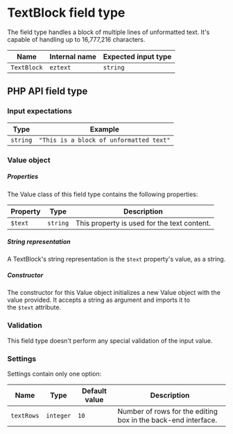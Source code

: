 # TextBlock field type

The field type handles a block of multiple lines of unformatted text. It's capable of handling up to 16,777,216 characters.

| Name        | Internal name | Expected input type |
|-------------|---------------|---------------------|
| `TextBlock` | `eztext`      | `string`            |

## PHP API field type

### Input expectations

|Type|Example|
|----|-------|
|`string`|`"This is a block of unformatted text"`|

### Value object

##### Properties

The Value class of this field type contains the following properties:

|Property|Type|Description|
|--------|----|-----------|
|`$text`|`string`|This property is used for the text content.|

##### String representation

A TextBlock's string representation is the `$text` property's value, as a string.

##### Constructor

The constructor for this Value object initializes a new Value object with the value provided. It accepts a string as argument and imports it to the `$text` attribute.

### Validation

This field type doesn't perform any special validation of the input value.

### Settings

Settings contain only one option:

| Name       | Type      | Default value | Description|
|------------|-----------|---------------|------------|
| `textRows` | `integer` | `10`          | Number of rows for the editing box in the back-end interface. |
